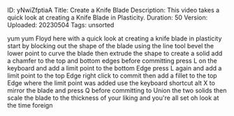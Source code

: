 ID: yNwiZfptiaA
Title: Create a Knife Blade
Description: This video takes a quick look at creating a Knife Blade in Plasticity.
Duration: 50
Version: 
Uploaded: 20230504
Tags: unsorted

yum yum Floyd here with a quick look at
creating a knife blade in plasticity
start by blocking out the shape of the
blade using the line tool bevel the
lower point to curve the blade
then extrude the shape to create a solid
add a chamfer to the top and bottom
edges
before committing press L on the
keyboard and add a limit point to the
bottom Edge press L again and add a
limit point to the top Edge right click
to commit then add a fillet to the top
Edge where the limit point was added use
the keyboard shortcut alt X to mirror
the blade and press Q before committing
to Union the two solids then scale the
blade to the thickness of your liking
and you're all set oh look at the time
foreign
